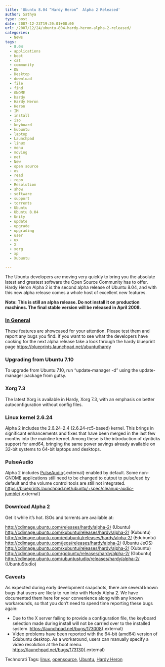 ```yaml
---
title: 'Ubuntu 8.04 “Hardy Heron”  Alpha 2 Released'
author: Sathya
type: post
date: 2007-12-23T19:20:01+00:00
url: /2007/12/24/ubuntu-804-hardy-heron-alpha-2-released/
categories:
  - News
tags:
  - 8.04
  - applications
  - boot
  - cat
  - community
  - DE
  - Desktop
  - download
  - file
  - find
  - GNOME
  - hardy
  - Hardy Heron
  - Heron
  - IM
  - install
  - iso
  - keyboard
  - kubuntu
  - laptop
  - Launchpad
  - linux
  - menu
  - moving
  - net
  - New
  - open source
  - os
  - read
  - repo
  - Resolution
  - show
  - software
  - support
  - torrents
  - Ubuntu
  - Ubuntu 8.04
  - Unity
  - update
  - upgrade
  - upgrading
  - user
  - ux
  - X
  - xorg
  - xp
  - Xubuntu

---
```

The Ubuntu developers are moving very quickly to bring you the absolute latest and greatest software the Open Source Community has to offer. Hardy Heron Alpha 2 is the second alpha release of Ubuntu 8.04, and with this new alpha release comes a whole host of excellent new features.

**Note: This is still an alpha release. Do not install it on production machines. The final stable version will be released in April 2008.**

### <u>In General</u>

These features are showcased for your attention. Please test them and report any bugs you find. If you want to see what the developers have cooking for the next alpha release take a look through the hardy blueprint page  <https://blueprints.launchpad.net/ubuntu/hardy>

### Upgrading from Ubuntu 7.10

To upgrade from Ubuntu 7.10, run &#8220;update-manager -d&#8221; using the update-manager package from gutsy.

### Xorg 7.3

The latest Xorg is available in Hardy, Xorg 7.3, with an emphasis on better autoconfiguration without config files.

### Linux kernel 2.6.24

Alpha 2 includes the 2.6.24-2.4 (2.6.24-rc5-based) kernel. This brings in significant enhancements and fixes that have been merged in the last few months into the mainline kernel. Among these is the introduction of dynticks support for amd64, bringing the same power savings already available on 32-bit systems to 64-bit laptops and desktops.

### PulseAudio

Alpha 2 includes [PulseAudio][1]{.external} enabled by default. Some non-GNOME applications still need to be changed to output to pulse/esd by default and the volume control tools are still not integrated.  <https://blueprints.launchpad.net/ubuntu/+spec/cleanup-audio-jumble>{.external}

### Download Alpha 2

Get it while it&#8217;s hot. ISOs and torrents are available at:

<li style="list-style-type: none">
  <a href="http://cdimage.ubuntu.com/releases/hardy/alpha-2/">http://cdimage.ubuntu.com/releases/hardy/alpha-2/</a> (Ubuntu)<br /> <a href="http://cdimage.ubuntu.com/kubuntu/releases/hardy/alpha-2/">http://cdimage.ubuntu.com/kubuntu/releases/hardy/alpha-2/</a> (Kubuntu)<br /> <a href="http://cdimage.ubuntu.com/edubuntu/releases/hardy/alpha-2/">http://cdimage.ubuntu.com/edubuntu/releases/hardy/alpha-2/</a> (Edubuntu)<br /> <a href="http://cdimage.ubuntu.com/jeos/releases/hardy/alpha-2/">http://cdimage.ubuntu.com/jeos/releases/hardy/alpha-2/</a> (Ubuntu JeOS)<br /> <a href="http://cdimage.ubuntu.com/xubuntu/releases/hardy/alpha-2/">http://cdimage.ubuntu.com/xubuntu/releases/hardy/alpha-2/</a> (Xubuntu)<br /> <a href="http://cdimage.ubuntu.com/gobuntu/releases/hardy/alpha-2/">http://cdimage.ubuntu.com/gobuntu/releases/hardy/alpha-2/</a> (Gobuntu)<br /> <a href="http://cdimage.ubuntu.com/ubuntustudio/releases/hardy/alpha-2/">http://cdimage.ubuntu.com/ubuntustudio/releases/hardy/alpha-2/</a> (UbuntuStudio)
</li>

### Caveats

As expected during early development snapshots, there are several known bugs that users are likely to run into with Hardy Alpha 2. We have documented them here for your convenience along with any known workarounds, so that you don&#8217;t need to spend time reporting these bugs again:

  * Due to the X server failing to provide a configuration file, the keyboard selection made during install will not be carried over to the installed system. <https://launchpad.net/bugs/173008>{.external}
  * Video problems have been reported with the 64-bit (amd64) version of Edubuntu desktop. As a workaround, users can manually specify a video resolution at the boot menu. <https://launchpad.net/bugs/173130>{.external}

Technorati Tags: <a href="http://technorati.com/tag/linux" class="performancingtags" rel="tag">linux</a>, <a href="http://technorati.com/tag/opensource" class="performancingtags" rel="tag">opensource</a>, <a href="http://technorati.com/tag/Ubuntu" class="performancingtags" rel="tag">Ubuntu</a>, <a href="http://technorati.com/tag/Hardy%20Heron" class="performancingtags" rel="tag">Hardy Heron</a>

 [1]: http://pulseaudio.org/